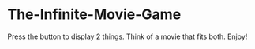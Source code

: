 # The-Infinite-Movie-Game
Press the button to display 2 things. Think of a movie that fits both. Enjoy!
